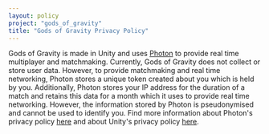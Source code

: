 ```yaml
---
layout: policy
project: "gods_of_gravity"
title: "Gods of Gravity Privacy Policy"
---
```

Gods of Gravity is made in Unity and uses [Photon](https://www.photonengine.com/en-US/Photon) to provide real time multiplayer and matchmaking. Currently, Gods of Gravity does not collect or store user data. However, to provide matchmaking and real time networking, Photon stores a unique token created about you which is held by you. Additionally, Photon stores your IP address for the duration of a match and retains this data for a month which it uses to provide real time networking. However, the information stored by Photon is pseudonymised and cannot be used to identify you. Find more information about Photon's privacy policy [here](https://dashboard.photonengine.com/en/Account/PrivacyAndCookiePolicy) and about Unity's privacy policy [here](https://unity3d.com/legal/privacy-policy).
